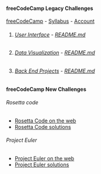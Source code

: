 #### freeCodeCamp Legacy Challenges

[freeCodeCamp](https://www.freecodecamp.org/) -  [Syllabus](https://www.freecodecamp.org/map) -  [Account](https://www.freecodecamp.org/michaeltd)

1. ###### [User Interface](01-front-end-cert/) -  [README.md](01-front-end-cert/README.md)

1. ###### [Data Visualization](02-data-vis-cert/) -  [README.md](02-data-vis-cert/README.md)

1. ###### [Back End Projects](03-back-end-cert/) -  [README.md](03-back-end-cert/README.md)

#### freeCodeCamp New Challenges

###### Rosetta code
  * [Rosetta Code on the web](http://rosettacode.org/)
  * [Rosetta Code solutions](https://github.com/MichaelTd/CodeSites/tree/master/rosettacode)
###### Project Euler
  * [Project Euler on the web](https://projecteuler.net/)
  * [Project Euler solutions](https://github.com/MichaelTd/CodeSites/tree/master/projecteuler)
